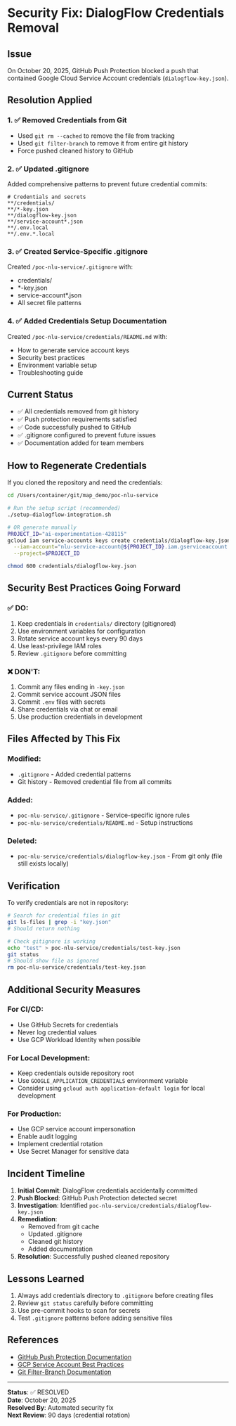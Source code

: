 # Security Fix: DialogFlow Credentials Removal

## Issue
On October 20, 2025, GitHub Push Protection blocked a push that contained Google Cloud Service Account credentials (`dialogflow-key.json`).

## Resolution Applied

### 1. ✅ Removed Credentials from Git
- Used `git rm --cached` to remove the file from tracking
- Used `git filter-branch` to remove it from entire git history
- Force pushed cleaned history to GitHub

### 2. ✅ Updated .gitignore
Added comprehensive patterns to prevent future credential commits:

```gitignore
# Credentials and secrets
**/credentials/
**/*-key.json
**/dialogflow-key.json
**/service-account*.json
**/.env.local
**/.env.*.local
```

### 3. ✅ Created Service-Specific .gitignore
Created `/poc-nlu-service/.gitignore` with:
- credentials/
- *-key.json
- service-account*.json
- All secret file patterns

### 4. ✅ Added Credentials Setup Documentation
Created `/poc-nlu-service/credentials/README.md` with:
- How to generate service account keys
- Security best practices
- Environment variable setup
- Troubleshooting guide

## Current Status
- ✅ All credentials removed from git history
- ✅ Push protection requirements satisfied
- ✅ Code successfully pushed to GitHub
- ✅ .gitignore configured to prevent future issues
- ✅ Documentation added for team members

## How to Regenerate Credentials

If you cloned the repository and need the credentials:

```bash
cd /Users/container/git/map_demo/poc-nlu-service

# Run the setup script (recommended)
./setup-dialogflow-integration.sh

# OR generate manually
PROJECT_ID="ai-experimentation-428115"
gcloud iam service-accounts keys create credentials/dialogflow-key.json \
  --iam-account="nlu-service-account@${PROJECT_ID}.iam.gserviceaccount.com" \
  --project=$PROJECT_ID

chmod 600 credentials/dialogflow-key.json
```

## Security Best Practices Going Forward

### ✅ DO:
1. Keep credentials in `credentials/` directory (gitignored)
2. Use environment variables for configuration
3. Rotate service account keys every 90 days
4. Use least-privilege IAM roles
5. Review `.gitignore` before committing

### ❌ DON'T:
1. Commit any files ending in `-key.json`
2. Commit service account JSON files
3. Commit `.env` files with secrets
4. Share credentials via chat or email
5. Use production credentials in development

## Files Affected by This Fix

### Modified:
- `.gitignore` - Added credential patterns
- Git history - Removed credential file from all commits

### Added:
- `poc-nlu-service/.gitignore` - Service-specific ignore rules
- `poc-nlu-service/credentials/README.md` - Setup instructions

### Deleted:
- `poc-nlu-service/credentials/dialogflow-key.json` - From git only (file still exists locally)

## Verification

To verify credentials are not in repository:

```bash
# Search for credential files in git
git ls-files | grep -i "key.json"
# Should return nothing

# Check gitignore is working
echo "test" > poc-nlu-service/credentials/test-key.json
git status
# Should show file as ignored
rm poc-nlu-service/credentials/test-key.json
```

## Additional Security Measures

### For CI/CD:
- Use GitHub Secrets for credentials
- Never log credential values
- Use GCP Workload Identity when possible

### For Local Development:
- Keep credentials outside repository root
- Use `GOOGLE_APPLICATION_CREDENTIALS` environment variable
- Consider using `gcloud auth application-default login` for local development

### For Production:
- Use GCP service account impersonation
- Enable audit logging
- Implement credential rotation
- Use Secret Manager for sensitive data

## Incident Timeline

1. **Initial Commit**: DialogFlow credentials accidentally committed
2. **Push Blocked**: GitHub Push Protection detected secret
3. **Investigation**: Identified `poc-nlu-service/credentials/dialogflow-key.json`
4. **Remediation**: 
   - Removed from git cache
   - Updated .gitignore
   - Cleaned git history
   - Added documentation
5. **Resolution**: Successfully pushed cleaned repository

## Lessons Learned

1. Always add credentials directory to `.gitignore` before creating files
2. Review `git status` carefully before committing
3. Use pre-commit hooks to scan for secrets
4. Test `.gitignore` patterns before adding sensitive files

## References

- [GitHub Push Protection Documentation](https://docs.github.com/code-security/secret-scanning/working-with-secret-scanning-and-push-protection)
- [GCP Service Account Best Practices](https://cloud.google.com/iam/docs/best-practices-service-accounts)
- [Git Filter-Branch Documentation](https://git-scm.com/docs/git-filter-branch)

---

**Status**: ✅ RESOLVED  
**Date**: October 20, 2025  
**Resolved By**: Automated security fix  
**Next Review**: 90 days (credential rotation)
